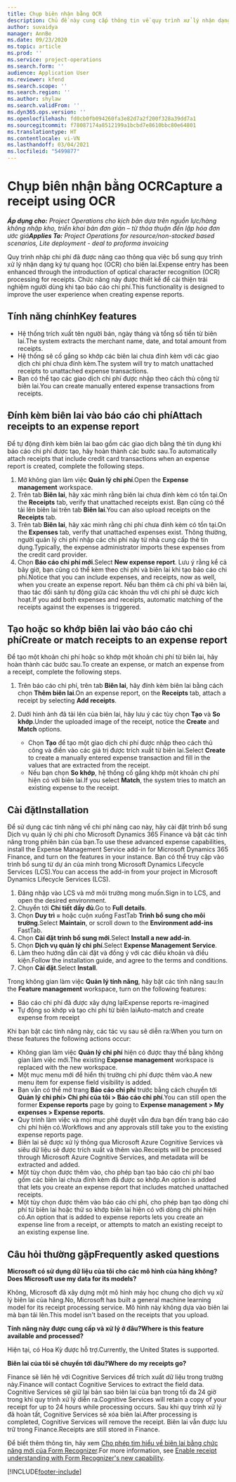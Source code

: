 ```yaml
---
title: Chụp biên nhận bằng OCR
description: Chủ đề này cung cấp thông tin về quy trình xử lý nhận dạng ký tự quang học (OCR) cho biên lai.
author: suvaidya
manager: AnnBe
ms.date: 09/23/2020
ms.topic: article
ms.prod: ''
ms.service: project-operations
ms.search.form: ''
audience: Application User
ms.reviewer: kfend
ms.search.scope: ''
ms.search.region: ''
ms.author: shylaw
ms.search.validFrom: ''
ms.dyn365.ops.version: ''
ms.openlocfilehash: fd0cb0fb094260fa3e82d7a2f200f328a39dd7a1
ms.sourcegitcommit: f78087174a8512199a1bcbd7e8610bbc80e64801
ms.translationtype: HT
ms.contentlocale: vi-VN
ms.lasthandoff: 03/04/2021
ms.locfileid: "5499877"
---
```

# <a name="capture-a-receipt-using-ocr"></a><span data-ttu-id="5fc01-103">Chụp biên nhận bằng OCR</span><span class="sxs-lookup"><span data-stu-id="5fc01-103">Capture a receipt using OCR</span></span>

<span data-ttu-id="5fc01-104">_**Áp dụng cho:** Project Operations cho kịch bản dựa trên nguồn lực/hàng không nhập kho, triển khai bản đơn giản – từ thỏa thuận đến lập hóa đơn ước giá_</span><span class="sxs-lookup"><span data-stu-id="5fc01-104">_**Applies To:** Project Operations for resource/non-stocked based scenarios, Lite deployment - deal to proforma invoicing_</span></span>

<span data-ttu-id="5fc01-105">Quy trình nhập chi phí đã được nâng cao thông qua việc bổ sung quy trình xử lý nhận dạng ký tự quang học (OCR) cho biên lai.</span><span class="sxs-lookup"><span data-stu-id="5fc01-105">Expense entry has been enhanced through the introduction of optical character recognition (OCR) processing for receipts.</span></span> <span data-ttu-id="5fc01-106">Chức năng này được thiết kế để cải thiện trải nghiệm người dùng khi tạo báo cáo chi phí.</span><span class="sxs-lookup"><span data-stu-id="5fc01-106">This functionality is designed to improve the user experience when creating expense reports.</span></span>

## <a name="key-features"></a><span data-ttu-id="5fc01-107">Tính năng chính</span><span class="sxs-lookup"><span data-stu-id="5fc01-107">Key features</span></span>

- <span data-ttu-id="5fc01-108">Hệ thống trích xuất tên người bán, ngày tháng và tổng số tiền từ biên lai.</span><span class="sxs-lookup"><span data-stu-id="5fc01-108">The system extracts the merchant name, date, and total amount from receipts.</span></span>
- <span data-ttu-id="5fc01-109">Hệ thống sẽ cố gắng so khớp các biên lai chưa đính kèm với các giao dịch chi phí chưa đính kèm.</span><span class="sxs-lookup"><span data-stu-id="5fc01-109">The system will try to match unattached receipts to unattached expense transactions.</span></span>
- <span data-ttu-id="5fc01-110">Bạn có thể tạo các giao dịch chi phí được nhập theo cách thủ công từ biên lai.</span><span class="sxs-lookup"><span data-stu-id="5fc01-110">You can create manually entered expense transactions from receipts.</span></span>

## <a name="attach-receipts-to-an-expense-report"></a><span data-ttu-id="5fc01-111">Đính kèm biên lai vào báo cáo chi phí</span><span class="sxs-lookup"><span data-stu-id="5fc01-111">Attach receipts to an expense report</span></span>

<span data-ttu-id="5fc01-112">Để tự động đính kèm biên lai bao gồm các giao dịch bằng thẻ tín dụng khi báo cáo chi phí được tạo, hãy hoàn thành các bước sau.</span><span class="sxs-lookup"><span data-stu-id="5fc01-112">To automatically attach receipts that include credit card transactions when an expense report is created, complete the following steps.</span></span>

  1. <span data-ttu-id="5fc01-113">Mở không gian làm việc **Quản lý chi phí**.</span><span class="sxs-lookup"><span data-stu-id="5fc01-113">Open the **Expense management** workspace.</span></span>
  2. <span data-ttu-id="5fc01-114">Trên tab **Biên lai**, hãy xác minh rằng biên lai chưa đính kèm có tồn tại.</span><span class="sxs-lookup"><span data-stu-id="5fc01-114">On the **Receipts** tab, verify that unattached receipts exist.</span></span> <span data-ttu-id="5fc01-115">Bạn cũng có thể tải lên biên lai trên tab **Biên lai**.</span><span class="sxs-lookup"><span data-stu-id="5fc01-115">You can also upload receipts on the **Receipts** tab.</span></span>
  3. <span data-ttu-id="5fc01-116">Trên tab **Biên lai**, hãy xác minh rằng chi phí chưa đính kèm có tồn tại.</span><span class="sxs-lookup"><span data-stu-id="5fc01-116">On the **Expenses** tab, verify that unattached expenses exist.</span></span> <span data-ttu-id="5fc01-117">Thông thường, người quản lý chi phí nhập các chi phí này từ nhà cung cấp thẻ tín dụng.</span><span class="sxs-lookup"><span data-stu-id="5fc01-117">Typically, the expense administrator imports these expenses from the credit card provider.</span></span>
  4. <span data-ttu-id="5fc01-118">Chọn **Báo cáo chi phí mới**.</span><span class="sxs-lookup"><span data-stu-id="5fc01-118">Select **New expense report**.</span></span> <span data-ttu-id="5fc01-119">Lưu ý rằng kể cả bây giờ, bạn cũng có thể kèm theo chi phí và biên lai khi tạo báo cáo chi phí.</span><span class="sxs-lookup"><span data-stu-id="5fc01-119">Notice that you can include expenses, and receipts, now as well, when you create an expense report.</span></span> <span data-ttu-id="5fc01-120">Nếu bạn thêm cả chi phí và biên lai, thao tác đối sánh tự động giữa các khoản thu với chi phí sẽ được kích hoạt.</span><span class="sxs-lookup"><span data-stu-id="5fc01-120">If you add both expenses and receipts, automatic matching of the receipts against the expenses is triggered.</span></span>

## <a name="create-or-match-receipts-to-an-expense-report"></a><span data-ttu-id="5fc01-121">Tạo hoặc so khớp biên lai vào báo cáo chi phí</span><span class="sxs-lookup"><span data-stu-id="5fc01-121">Create or match receipts to an expense report</span></span>
<span data-ttu-id="5fc01-122">Để tạo một khoản chi phí hoặc so khớp một khoản chi phí từ biên lai, hãy hoàn thành các bước sau.</span><span class="sxs-lookup"><span data-stu-id="5fc01-122">To create an expense, or match an expense from a receipt, complete the following steps.</span></span>

  1. <span data-ttu-id="5fc01-123">Trên báo cáo chi phí, trên tab **Biên lai**, hãy đính kèm biên lai bằng cách chọn **Thêm biên lai**.</span><span class="sxs-lookup"><span data-stu-id="5fc01-123">On an expense report, on the **Receipts** tab, attach a receipt by selecting **Add receipts**.</span></span>
  2. <span data-ttu-id="5fc01-124">Dưới hình ảnh đã tải lên của biên lai, hãy lưu ý các tùy chọn **Tạo** và **So khớp**.</span><span class="sxs-lookup"><span data-stu-id="5fc01-124">Under the uploaded image of the receipt, notice the **Create** and **Match** options.</span></span>

      - <span data-ttu-id="5fc01-125">Chọn **Tạo** để tạo một giao dịch chi phí được nhập theo cách thủ công và điền vào các giá trị được trích xuất từ biên lai.</span><span class="sxs-lookup"><span data-stu-id="5fc01-125">Select **Create** to create a manually entered expense transaction and fill in the values that are extracted from the receipt.</span></span>
      - <span data-ttu-id="5fc01-126">Nếu bạn chọn **So khớp**, hệ thống cố gắng khớp một khoản chi phí hiện có với biên lai.</span><span class="sxs-lookup"><span data-stu-id="5fc01-126">If you select **Match**, the system tries to match an existing expense to the receipt.</span></span>

## <a name="installation"></a><span data-ttu-id="5fc01-127">Cài đặt</span><span class="sxs-lookup"><span data-stu-id="5fc01-127">Installation</span></span>

<span data-ttu-id="5fc01-128">Để sử dụng các tính năng về chi phí nâng cao này, hãy cài đặt trình bổ sung Dịch vụ quản lý chi phí cho Microsoft Dynamics 365 Finance và bật các tính năng trong phiên bản của bạn.</span><span class="sxs-lookup"><span data-stu-id="5fc01-128">To use these advanced expense capabilities, install the Expense Management Service add-in for Microsoft Dynamics 365 Finance, and turn on the features in your instance.</span></span> <span data-ttu-id="5fc01-129">Bạn có thể truy cập vào trình bổ sung từ dự án của mình trong Microsoft Dynamics Lifecycle Services (LCS).</span><span class="sxs-lookup"><span data-stu-id="5fc01-129">You can access the add-in from your project in Microsoft Dynamics Lifecycle Services (LCS).</span></span>

1. <span data-ttu-id="5fc01-130">Đăng nhập vào LCS và mở môi trường mong muốn.</span><span class="sxs-lookup"><span data-stu-id="5fc01-130">Sign in to LCS, and open the desired environment.</span></span>
2. <span data-ttu-id="5fc01-131">Chuyển tới **Chi tiết đầy đủ**.</span><span class="sxs-lookup"><span data-stu-id="5fc01-131">Go to **Full details**.</span></span>
3. <span data-ttu-id="5fc01-132">Chọn **Duy trì =** hoặc cuộn xuống FastTab **Trình bổ sung cho môi trường**.</span><span class="sxs-lookup"><span data-stu-id="5fc01-132">Select **Maintain**, or scroll down to the **Environment add-ins** FastTab.</span></span>
4. <span data-ttu-id="5fc01-133">Chọn **Cài đặt trình bổ sung mới**.</span><span class="sxs-lookup"><span data-stu-id="5fc01-133">Select **Install a new add-in**.</span></span>
5. <span data-ttu-id="5fc01-134">Chọn **Dịch vụ quản lý chi phí**.</span><span class="sxs-lookup"><span data-stu-id="5fc01-134">Select **Expense Management Service**.</span></span>
6. <span data-ttu-id="5fc01-135">Làm theo hướng dẫn cài đặt và đồng ý với các điều khoản và điều kiện.</span><span class="sxs-lookup"><span data-stu-id="5fc01-135">Follow the installation guide, and agree to the terms and conditions.</span></span>
7. <span data-ttu-id="5fc01-136">Chọn **Cài đặt**.</span><span class="sxs-lookup"><span data-stu-id="5fc01-136">Select **Install**.</span></span>

<span data-ttu-id="5fc01-137">Trong không gian làm việc **Quản lý tính năng**, hãy bật các tính năng sau:</span><span class="sxs-lookup"><span data-stu-id="5fc01-137">In the **Feature management** workspace, turn on the following features:</span></span>

- <span data-ttu-id="5fc01-138">Báo cáo chi phí đã được xây dựng lại</span><span class="sxs-lookup"><span data-stu-id="5fc01-138">Expense reports re-imagined</span></span>
- <span data-ttu-id="5fc01-139">Tự động so khớp và tạo chi phí từ biên lai</span><span class="sxs-lookup"><span data-stu-id="5fc01-139">Auto-match and create expense from receipt</span></span>

<span data-ttu-id="5fc01-140">Khi bạn bật các tính năng này, các tác vụ sau sẽ diễn ra:</span><span class="sxs-lookup"><span data-stu-id="5fc01-140">When you turn on these features the following actions occur:</span></span>

- <span data-ttu-id="5fc01-141">Không gian làm việc **Quản lý chi phí** hiện có được thay thế bằng không gian làm việc mới.</span><span class="sxs-lookup"><span data-stu-id="5fc01-141">The existing **Expense management** workspace is replaced with the new workspace.</span></span>
- <span data-ttu-id="5fc01-142">Một mục menu mới để hiển thị trường chi phí được thêm vào.</span><span class="sxs-lookup"><span data-stu-id="5fc01-142">A new menu item for expense field visibility is added.</span></span>
- <span data-ttu-id="5fc01-143">Bạn vẫn có thể mở trang **Báo cáo chi phí** trước bằng cách chuyển tới **Quản lý chi phí> Chi phí của tôi > Báo cáo chi phí**.</span><span class="sxs-lookup"><span data-stu-id="5fc01-143">You can still open the former **Expense reports** page by going to **Expense management > My expenses > Expense reports**.</span></span>
- <span data-ttu-id="5fc01-144">Quy trình làm việc và mọi mục phê duyệt vẫn đưa bạn đến trang báo cáo chi phí hiện có.</span><span class="sxs-lookup"><span data-stu-id="5fc01-144">Workflows and any approvals still take you to the existing expense reports page.</span></span>
- <span data-ttu-id="5fc01-145">Biên lai sẽ được xử lý thông qua Microsoft Azure Cognitive Services và siêu dữ liệu sẽ được trích xuất và thêm vào.</span><span class="sxs-lookup"><span data-stu-id="5fc01-145">Receipts will be processed through Microsoft Azure Cognitive Services, and metadata will be extracted and added.</span></span>
- <span data-ttu-id="5fc01-146">Một tùy chọn được thêm vào, cho phép bạn tạo báo cáo chi phí bao gồm các biên lai chưa đính kèm đã được so khớp.</span><span class="sxs-lookup"><span data-stu-id="5fc01-146">An option is added that lets you create an expense report that includes matched unattached receipts.</span></span>
- <span data-ttu-id="5fc01-147">Một tùy chọn được thêm vào báo cáo chi phí, cho phép bạn tạo dòng chi phí từ biên lai hoặc thử so khớp biên lai hiện có với dòng chi phí hiện có.</span><span class="sxs-lookup"><span data-stu-id="5fc01-147">An option that is added to expense reports lets you create an expense line from a receipt, or attempts to match an existing receipt to an existing expense line.</span></span>

## <a name="frequently-asked-questions"></a><span data-ttu-id="5fc01-148">Câu hỏi thường gặp</span><span class="sxs-lookup"><span data-stu-id="5fc01-148">Frequently asked questions</span></span>

<span data-ttu-id="5fc01-149">**Microsoft có sử dụng dữ liệu của tôi cho các mô hình của hãng không?**</span><span class="sxs-lookup"><span data-stu-id="5fc01-149">**Does Microsoft use my data for its models?**</span></span>

<span data-ttu-id="5fc01-150">Không, Microsoft đã xây dựng một mô hình máy học chung cho dịch vụ xử lý biên lai của hãng.</span><span class="sxs-lookup"><span data-stu-id="5fc01-150">No, Microsoft has built a general machine learning model for its receipt processing service.</span></span> <span data-ttu-id="5fc01-151">Mô hình này không dựa vào biên lai mà bạn tải lên.</span><span class="sxs-lookup"><span data-stu-id="5fc01-151">This model isn't based on the receipts that you upload.</span></span>

<span data-ttu-id="5fc01-152">**Tính năng này được cung cấp và xử lý ở đâu?**</span><span class="sxs-lookup"><span data-stu-id="5fc01-152">**Where is this feature available and processed?**</span></span>

<span data-ttu-id="5fc01-153">Hiện tại, có Hoa Kỳ được hỗ trợ.</span><span class="sxs-lookup"><span data-stu-id="5fc01-153">Currently, the United States is supported.</span></span>

<span data-ttu-id="5fc01-154">**Biên lai của tôi sẽ chuyển tới đâu?**</span><span class="sxs-lookup"><span data-stu-id="5fc01-154">**Where do my receipts go?**</span></span>

<span data-ttu-id="5fc01-155">Finance sẽ liên hệ với Cognitive Services để trích xuất dữ liệu trong trường này.</span><span class="sxs-lookup"><span data-stu-id="5fc01-155">Finance will contact Cognitive Services to extract the field data.</span></span> <span data-ttu-id="5fc01-156">Cognitive Services sẽ giữ lại bản sao biên lai của bạn trong tối đa 24 giờ trong khi quy trình xử lý diễn ra.</span><span class="sxs-lookup"><span data-stu-id="5fc01-156">Cognitive Services will retain a copy of your receipt for up to 24 hours while processing occurs.</span></span> <span data-ttu-id="5fc01-157">Sau khi quy trình xử lý đã hoàn tất, Cognitive Services sẽ xóa biên lai.</span><span class="sxs-lookup"><span data-stu-id="5fc01-157">After processing is completed, Cognitive Services will remove the receipt.</span></span> <span data-ttu-id="5fc01-158">Biên lai vẫn được lưu trữ trong Finance.</span><span class="sxs-lookup"><span data-stu-id="5fc01-158">Receipts are still stored in Finance.</span></span>

<span data-ttu-id="5fc01-159">Để biết thêm thông tin, hãy xem [Cho phép tìm hiểu về biên lai bằng chức năng mới của Form Recognizer](https://azure.microsoft.com/blog/enable-receipt-understanding-with-form-recognizer-s-new-capability/).</span><span class="sxs-lookup"><span data-stu-id="5fc01-159">For more information, see [Enable receipt understanding with Form Recognizer's new capability](https://azure.microsoft.com/blog/enable-receipt-understanding-with-form-recognizer-s-new-capability/).</span></span>


[!INCLUDE[footer-include](../includes/footer-banner.md)]
